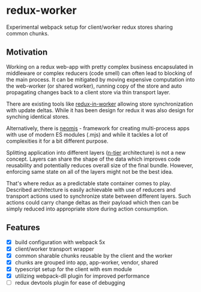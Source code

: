 # redux-worker

Experimental webpack setup for client/worker redux stores sharing common chunks.

## Motivation

Working on a redux web-app with pretty complex business encapsulated in middleware or complex reducers (code smell) can often lead to blocking of the main process. It can be mitigated by moving expensive computation into the web-worker (or shared worker), running copy of the store and auto propagating changes back to a client store via thin transport layer.

There are existing tools like [redux-in-worker](https://www.npmjs.com/package/redux-in-worker) allowing store synchronization with update deltas.
While it has been design for redux it was also design for synching identical stores.

Alternatively, there is [neomjs](https://github.com/neomjs/neo) - framework for creating multi-process apps with use of modern ES modules (.mjs) and while it tackles a lot of complexities it for a bit different purpose.

Splitting application into different layers ([n-tier](https://en.wikipedia.org/wiki/Multitier_architecture) architecture) is not a new concept. Layers can share the shape of the data which improves code reusability and potentially reduces overall size of the final bundle. However, enforcing same state on all of the layers might not be the best idea.

That's where redux as a predictable state container comes to play. Described architecture is easily achievable with use of reducers and transport actions used to synchronize state between different layers. Such actions could carry change deltas as their payload which then can be simply reduced into appropriate store during action consumption.

## Features

- [x] build configuration with webpack 5x
- [x] client/worker transport wrapper
- [x] common sharable chunks reusable by the client and the worker
- [x] chunks are grouped into app, app-worker, vendor, shared
- [x] typescript setup for the client with esm module
- [x] utilizing webpack-dll plugin for improved performance
- [ ] redux devtools plugin for ease of debugging
